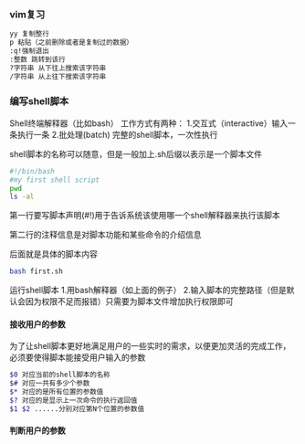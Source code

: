 ### vim复习
```bash
yy 复制整行
p 粘贴（之前删除或者是复制过的数据）
:q!强制退出
:整数 跳转到该行
?字符串 从下往上搜索该字符串
/字符串 从上往下搜索该字符串
```

### 编写shell脚本
Shell终端解释器（比如bash）
工作方式有两种：
1.交互式（interactive）输入一条执行一条
2.批处理(batch) 完整的shell脚本，一次性执行

shell脚本的名称可以随意，但是一般加上.sh后缀以表示是一个脚本文件

```bash
#!/bin/bash
#my first shell script
pwd
ls -al
```
第一行要写脚本声明(#!)用于告诉系统该使用哪一个shell解释器来执行该脚本

第二行的注释信息是对脚本功能和某些命令的介绍信息

后面就是具体的脚本内容

```bash 
bash first.sh
```
运行shell脚本
1.用bash解释器（如上面的例子）
2.输入脚本的完整路径（但是默认会因为权限不足而报错）只需要为脚本文件增加执行权限即可

#### 接收用户的参数
为了让shell脚本更好地满足用户的一些实时的需求，以便更加灵活的完成工作，必须要使得脚本能接受用户输入的参数

```bash
$0 对应当前的shell脚本的名称
$# 对应一共有多少个参数
$* 对应的是所有位置的参数值
$? 对应的是显示上一次命令的执行返回值
$1 $2 ......分别对应第N个位置的参数值
```

#### 判断用户的参数

